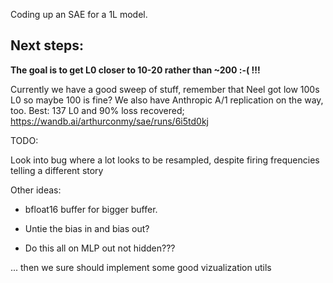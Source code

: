Coding up an SAE for a 1L model.

<h2> Next steps: </h2>
<b> The goal is to get L0 closer to 10-20 rather than ~200 :-( !!! </b>

Currently we have a good sweep of stuff, remember that Neel got low 100s L0 so maybe 100 is fine? We also have Anthropic A/1 replication on the way, too.
Best: 137 L0 and 90% loss recovered; https://wandb.ai/arthurconmy/sae/runs/6i5td0kj

TODO: 

Look into bug where a lot looks to be resampled, despite firing frequencies telling a different story

Other ideas:

* bfloat16 buffer for bigger buffer.

* Untie the bias in and bias out?

* Do this all on MLP out not hidden???

... then we sure should implement some good vizualization utils
